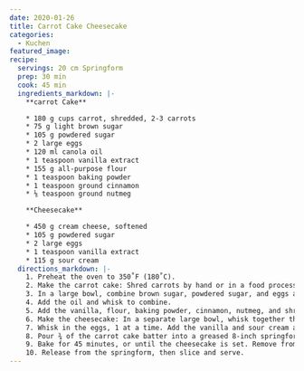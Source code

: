 ```yaml
---
date: 2020-01-26
title: Carrot Cake Cheesecake
categories:
  - Kuchen
featured_image:
recipe:
  servings: 20 cm Springform
  prep: 30 min
  cook: 45 min
  ingredients_markdown: |-
    **carrot Cake**

    * 180 g cups carrot, shredded, 2-3 carrots
    * 75 g light brown sugar
    * 105 g powdered sugar
    * 2 large eggs
    * 120 ml canola oil
    * 1 teaspoon vanilla extract
    * 155 g all-purpose flour
    * 1 teaspoon baking powder
    * 1 teaspoon ground cinnamon
    * ⅛ teaspoon ground nutmeg

    **Cheesecake**

    * 450 g cream cheese, softened
    * 105 g powdered sugar
    * 2 large eggs
    * 1 teaspoon vanilla extract
    * 115 g sour cream
  directions_markdown: |-
    1. Preheat the oven to 350˚F (180˚C).
    2. Make the carrot cake: Shred carrots by hand or in a food processor, then set aside in a small bowl.
    3. In a large bowl, combine brown sugar, powdered sugar, and eggs and whisk until smooth.
    4. Add the oil and whisk to combine.
    5. Add the vanilla, flour, baking powder, cinnamon, nutmeg, and shredded carrots and stir with a spatula to combine.
    6. Make the cheesecake: In a separate large bowl, whisk together the cream cheese and powdered sugar until smooth.
    7. Whisk in the eggs, 1 at a time. Add the vanilla and sour cream and whisk until well blended.
    8. Pour ¾ of the carrot cake batter into a greased 8-inch springform pan and smooth the top. Add ½ of the cheesecake batter, then the rest of the carrot cake batter and cheesecake batter.
    9. Bake for 45 minutes, or until the cheesecake is set. Remove from the oven and let cool to room temperature, about 1 hour. Refrigerate for 4 hours, or overnight.
    10. Release from the springform, then slice and serve.
---
```

